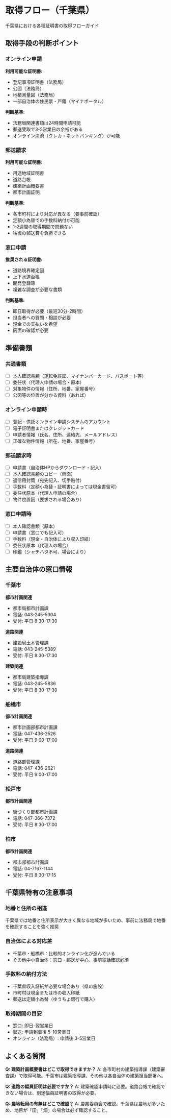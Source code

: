 # 取得フロー（千葉県）

千葉県における各種証明書の取得フローガイド

## 取得手段の判断ポイント

### オンライン申請
**利用可能な証明書:**
- 登記事項証明書（法務局）
- 公図（法務局）
- 地積測量図（法務局）
- 一部自治体の住民票・戸籍（マイナポータル）

**判断基準:**
- 法務局関連書類は24時間申請可能
- 郵送受取で3-5営業日の余裕がある
- オンライン決済（クレカ・ネットバンキング）が可能

### 郵送請求
**利用可能な証明書:**
- 用途地域証明書
- 道路台帳
- 建築計画概要書
- 都市計画証明

**判断基準:**
- 各市町村により対応が異なる（要事前確認）
- 定額小為替での手数料納付が可能
- 1-2週間の取得期間で問題ない
- 往復の郵送費を負担できる

### 窓口申請
**推奨される証明書:**
- 道路境界確定図
- 上下水道台帳
- 開発登録簿
- 複雑な調査が必要な書類

**判断基準:**
- 即日取得が必要（最短30分-2時間）
- 担当者への質問・相談が必要
- 現金での支払いを希望
- 図面の確認が必要

## 準備書類

### 共通書類
- [ ] 本人確認書類（運転免許証、マイナンバーカード、パスポート等）
- [ ] 委任状（代理人申請の場合・原本）
- [ ] 対象物件の情報（住所、地番、家屋番号）
- [ ] 公図等の位置が分かる資料（あれば）

### オンライン申請時
- [ ] 登記・供託オンライン申請システムのアカウント
- [ ] 電子証明書またはクレジットカード
- [ ] 申請者情報（氏名、住所、連絡先、メールアドレス）
- [ ] 正確な物件情報（所在、地番、家屋番号）

### 郵送請求時
- [ ] 申請書（自治体HPからダウンロード・記入）
- [ ] 本人確認書類のコピー（両面）
- [ ] 返信用封筒（宛先記入、切手貼付）
- [ ] 手数料（定額小為替・証明書によっては現金書留可）
- [ ] 委任状原本（代理人申請の場合）
- [ ] 物件位置図（要求される場合あり）

### 窓口申請時
- [ ] 本人確認書類（原本）
- [ ] 申請書（窓口でも記入可）
- [ ] 手数料（現金・自治体により収入印紙）
- [ ] 委任状原本（代理人の場合）
- [ ] 印鑑（シャチハタ不可、場合により）

## 主要自治体の窓口情報

### 千葉市
**都市計画関連**
- 都市局都市計画課
- 電話: 043-245-5304
- 受付: 平日 8:30-17:30

**道路関連**
- 建設局土木管理課
- 電話: 043-245-5389
- 受付: 平日 8:30-17:30

**建築関連**
- 都市局建築指導課
- 電話: 043-245-5836
- 受付: 平日 8:30-17:30

### 船橋市
**都市計画関連**
- 都市計画部都市計画課
- 電話: 047-436-2526
- 受付: 平日 9:00-17:00

**道路関連**
- 道路部管理課
- 電話: 047-436-2621
- 受付: 平日 9:00-17:00

### 松戸市
**都市計画関連**
- 街づくり部都市計画課
- 電話: 047-366-7372
- 受付: 平日 8:30-17:00

### 柏市
**都市計画関連**
- 都市部都市計画課
- 電話: 04-7167-1144
- 受付: 平日 8:30-17:15

## 千葉県特有の注意事項

### 地番と住所の相違
千葉県では地番と住所表示が大きく異なる地域が多いため、事前に法務局で地番を確認することを強く推奨

### 自治体による対応差
- 千葉市・船橋市：比較的オンライン化が進んでいる
- その他中小自治体：窓口・郵送が中心、事前電話確認必須

### 手数料の納付方法
- 千葉県収入証紙が必要な場合あり（県の施設）
- 市町村は現金または市の収入印紙
- 郵送は定額小為替（ゆうちょ銀行で購入）

### 取得期間の目安
- 窓口: 即日-翌営業日
- 郵送: 申請到着後 5-10営業日
- オンライン（法務局）: 申請後 3-5営業日

## よくある質問

**Q: 建築計画概要書はどこで取得できますか？**
A: 各市町村の建築指導課（建築審査課）で取得可能。千葉市は建築指導課、その他は各自治体の建築担当部署へ。

**Q: 道路の幅員証明は必要ですか？**
A: 建築確認申請時に必要。道路台帳で確認できない場合は、別途幅員証明書の取得が必要。

**Q: 農地転用の有無はどこで確認？**
A: 農業委員会で確認。千葉県は農地が多いため、地目が「田」「畑」の場合は必ず確認すること。

